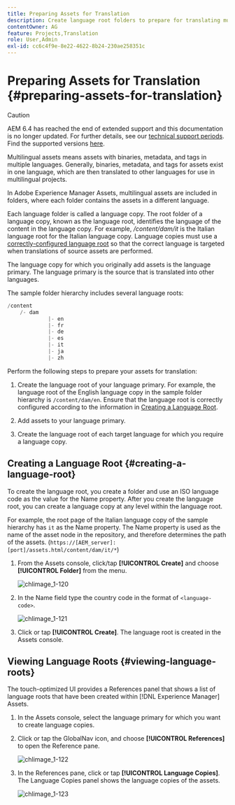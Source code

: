 ```yaml
---
title: Preparing Assets for Translation
description: Create language root folders to prepare for translating multilingual assets.
contentOwner: AG
feature: Projects,Translation
role: User,Admin
exl-id: cc6c4f9e-8e22-4622-8b24-230ae258351c
---
```

# Preparing Assets for Translation {#preparing-assets-for-translation}

>[!CAUTION]
>
>AEM 6.4 has reached the end of extended support and this documentation is no longer updated. For further details, see our [technical support periods](https://helpx.adobe.com/support/programs/eol-matrix.html). Find the supported versions [here](https://experienceleague.adobe.com/docs/).

Multilingual assets means assets with binaries, metadata, and tags in multiple languages. Generally, binaries, metadata, and tags for assets exist in one language, which are then translated to other languages for use in multilingual projects.

In Adobe Experience Manager Assets, multilingual assets are included in folders, where each folder contains the assets in a different language.

Each language folder is called a language copy. The root folder of a language copy, known as the language root, identifies the language of the content in the language copy. For example, */content/dam/it* is the Italian language root for the Italian language copy. Language copies must use a [correctly-configured language root](preparing-assets-for-translation.md#creating-a-language-root) so that the correct language is targeted when translations of source assets are performed.

The language copy for which you originally add assets is the language primary. The language primary is the source that is translated into other languages.

The sample folder hierarchy includes several language roots:

```java
/content
    /- dam
             |- en
             |- fr
             |- de
             |- es
             |- it
             |- ja
             |- zh
```

Perform the following steps to prepare your assets for translation:

1. Create the language root of your language primary. For example, the language root of the English language copy in the sample folder hierarchy is `/content/dam/en`. Ensure that the language root is correctly configured according to the information in [Creating a Language Root](preparing-assets-for-translation.md#creating-a-language-root).

1. Add assets to your language primary.
1. Create the language root of each target language for which you require a language copy.

## Creating a Language Root {#creating-a-language-root}

To create the language root, you create a folder and use an ISO language code as the value for the Name property. After you create the language root, you can create a language copy at any level within the language root.

For example, the root page of the Italian language copy of the sample hierarchy has `it` as the Name property. The Name property is used as the name of the asset node in the repository, and therefore determines the path of the assets. (`https://[AEM_server]:[port]/assets.html/content/dam/it/*`)

1. From the Assets console, click/tap **[!UICONTROL Create]** and choose **[!UICONTROL Folder]** from the menu.

   ![chlimage_1-120](assets/chlimage_1-120.png)

1. In the Name field type the country code in the format of `<language-code>`.

   ![chlimage_1-121](assets/chlimage_1-121.png)

1. Click or tap **[!UICONTROL Create]**. The language root is created in the Assets console.

## Viewing Language Roots {#viewing-language-roots}

The touch-optimized UI provides a References panel that shows a list of language roots that have been created within [!DNL Experience Manager] Assets.

1. In the Assets console, select the language primary for which you want to create language copies.
1. Click or tap the GlobalNav icon, and choose **[!UICONTROL References]** to open the Reference pane.

   ![chlimage_1-122](assets/chlimage_1-122.png)

1. In the References pane, click or tap **[!UICONTROL Language Copies]**. The Language Copies panel shows the language copies of the assets.

   ![chlimage_1-123](assets/chlimage_1-123.png)
